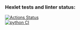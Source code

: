 ### Hexlet tests and linter status:
[![Actions Status](https://github.com/jespy666/python-project-83/workflows/hexlet-check/badge.svg)](https://github.com/jespy666/python-project-83/actions)  
[![python CI](https://github.com/jespy666/python-project-83/actions/workflows/main.yml/badge.svg)](https://github.com/jespy666/python-project-83/actions/workflows/main.yml)
